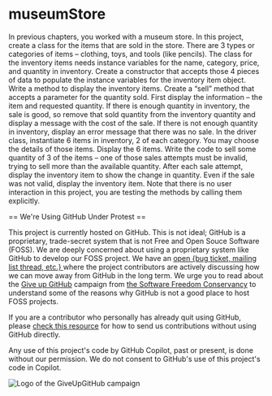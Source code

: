 # museumStore
In previous chapters, you worked with a museum store. In this project, create a class for the items that are sold in the store. There are 3 types or categories of items – clothing, toys, and tools (like pencils). The class for the inventory items needs instance variables for the name, category, price, and quantity in inventory. Create a constructor that accepts those 4 pieces of data to populate the instance variables for the inventory item object. Write a method to display the inventory items. Create a “sell” method that accepts a parameter for the quantity sold. First display the information – the item and requested quantity. If there is enough quantity in inventory, the sale is good, so remove that sold quantity from the inventory quantity and display a message with the cost of the sale. If there is not enough quantity in inventory, display an error message that there was no sale.  In the driver class, instantiate 6 items in inventory, 2 of each category. You may choose the details of those items. Display the 6 items. Write the code to sell some quantity of 3 of the items – one of those sales attempts must be invalid, trying to sell more than the available quantity. After each sale attempt, display the inventory item to show the change in quantity. Even if the sale was not valid, display the inventory item.  Note that there is no user interaction in this project, you are testing the methods by calling them explicitly.


== We're Using GitHub Under Protest ==

This project is currently hosted on GitHub.  This is not ideal; GitHub is a
proprietary, trade-secret system that is not Free and Open Souce Software
(FOSS).  We are deeply concerned about using a proprietary system like GitHub
to develop our FOSS project.  We have an
[open {bug ticket, mailing list thread, etc.} ](INSERT_LINK) where the
project contributors are actively discussing how we can move away from GitHub
in the long term.  We urge you to read about the
[Give up GitHub](https://GiveUpGitHub.org) campaign from
[the Software Freedom Conservancy](https://sfconservancy.org) to understand
some of the reasons why GitHub is not a good place to host FOSS projects.

If you are a contributor who personally has already quit using GitHub, please
[check this resource](INSERT_LINK) for how to send us contributions without
using GitHub directly.

Any use of this project's code by GitHub Copilot, past or present, is done
without our permission.  We do not consent to GitHub's use of this project's
code in Copilot.

![Logo of the GiveUpGitHub campaign](https://sfconservancy.org/img/GiveUpGitHub.png)
